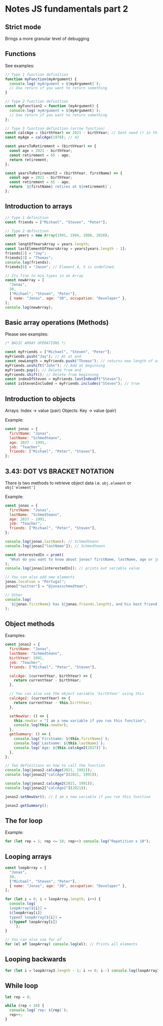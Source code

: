 # Notes JS fundamentals part 2

## Strict mode

Brings a more granular level of debugging

## Functions

See examples:

```javascript
// Type 1 function definition
function myFunction(myArgument) {
  console.log(`myArgument = ${myArgument}`);
  // Use return if you want to return something
}

// Type 2 function definition
const myFunction2 = function (myArgument) {
  console.log(`myArgument = ${myArgument}`);
  // Use return if you want to return something
};

// Type 3 function definition (arrow function)
const calcAge = (birthYear) => 2021 - birthYear; // Dont need () in this case // Dont need () in this case
const myAge = calcAge(1978); // 42

const yearsToRetirement = (birthYear) => {
  const age = 2021 - birthYear;
  const retirement = 65 - age;
  return retirement;
};

const yearsToRetirement2 = (birthYear, firstName) => {
  const age = 2021 - birthYear;
  const retirement = 65 - age;
  return `${firstName} retires at ${retirement}`;
};
```

## Introduction to arrays

```javascript
// Type 1 definition
const friends = ["Michael", "Steven", "Peter"];

// Type 2 definition
const years = new Array(1991, 1984, 2008, 2020);

const lengtOfYearsArray = years.length;
const lastElementOfYearsArray = years[years.length - 1];
friends[2] = "Jay";
friends[3] = "Thomas";
console.log(friends);
friends[6] = "Jason"; // Element 4, 5 is undefined.

// Its fine to mix types in an Array
const newArray = [
  "Jonas",
  30,
  ["Michael", "Steven", "Peter"],
  { name: "Jonas", age: "30", occupation: "Developer" },
];
console.log(newArray);
```

## Basic array operations (Methods)

Please see examples:

```javascript
/* BASIC ARRAY OPERATIONS */

const myFriends = ["Michael", "Steven", "Peter"];
myFriends.push("Jay"); // At at end
const newLength = myFriends.push("Thomas"); // returns new length of array
myFriends.unshift("John"); // Add at beginning
myFriends.pop(); // Delete from end
myFriends.shift(); // Delete from beginning
const indexOfSteven = myFriends.lastIndexOf("Steven");
const isStevenIncluded = myFriends.includes("Steven"); // true
```

## Introduction to objects

Arrays: Index -> value (pair)
Objects: Key -> value (pair)

Example:

```javascript
const jonas = {
  firstName: "Jonas",
  lastName: "Schmedtmann",
  age: 2037 - 1991,
  job: "Teacher",
  friends: ["Michael", "Peter", "Steven"],
};
```

## 3.43: DOT VS BRACKET NOTATION

There is two methods to retrieve object data i.e. `obj.element` or `obj['element']`

Example:

```javascript
const jonas = {
  firstName: "Jonas",
  lastName: "Schmedtmann",
  age: 2037 - 1991,
  job: "Teacher",
  friends: ["Michael", "Peter", "Steven"],
};

console.log(jonas.lastName); // Schmedtmann
console.log(jonas["lastName"]); // Schmedtmann

const interestedIn = promt(
  "What do you want to know about jonas? firstName, lastName, age or job?"
);
console.log(jonas[interestedIn]); // prints out variable value

// You can also add new elements
jonas.location = "Portugal";
jonas["twitter"] = "@jonasschmedtman";

// Other
console.log(
  `${jonas.firstName} has ${jonas.friends.length}, and his best friend is ${jonas.friends[0]}`
);
```

## Object methods

Examples:

```javascript
const jonas2 = {
  firstName: "Jonas",
  lastName: "Schmedtmann",
  birthYear: 1991,
  job: "Teacher",
  friends: ["Michael", "Peter", "Steven"],

  calcAge: (currentYear, birthYear) => {
    return currentYear - birthYear;
  },

  // You can also use the object variable 'birthYear' using this
  calcAge2: (currentYear) => {
    return currentYear - this.birthYear;
  },

  setNewVar: () => {
    this.newVar = "I am a new variable if you run this function";
    console.log(this.newVar);
  },
  getSummary: () => {
    console.log(`Firstname: ${this.firstName}`);
    console.log(`Lastname: ${this.lastName}`);
    console.log(`Age: ${this.calcAge2(2037)}`);
  },
};

// Two definitions on how to call the function
console.log(jonas2.calcAge(2021, 1991));
console.log(jonas2["calcAge"](2021, 1991));

console.log(jonas2.calcAge2(2021, 1991));
console.log(jonas2["calcAge2"](2021));

jonas2.setNewVar(); // I am a new variable if you run this function

jonas2.getSummary();
```

## The for loop

Example:

```javascript
for (let rep = 1; rep <= 10; rep++) console.log("Repetition x 10");
```

## Looping arrays

```javascript
const loopArray = [
  "Jonas",
  30,
  ["Michael", "Steven", "Peter"],
  { name: "Jonas", age: "30", occupation: "Developer" },
];

for (let i = 0; i < loopArray.length; i++) {
  console.log(`
  loopArray[${i}] =
  ${loopArray[i]}
  typeof loopArray[${i}] =
  ${typeof loopArray[i]}
    `);
}

// You can also use for of
for (el of loopArray) console.log(el); // Prints all elements
```

## Looping backwards

```javascript
for (let i = loopArray3.length - 1; i >= 0; i--) console.log(loopArray3[i]);
```

## While loop

```javascript
let rep = 0;

while (rep < 10) {
  console.log(`rep: ${rep}`);
  rep++;
}
```
